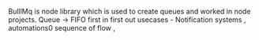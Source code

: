 BulllMq is node library which is used to create queues and worked in node projects.
Queue -> FIFO first in first out
usecases - Notification systems , automations0 sequence of flow , 